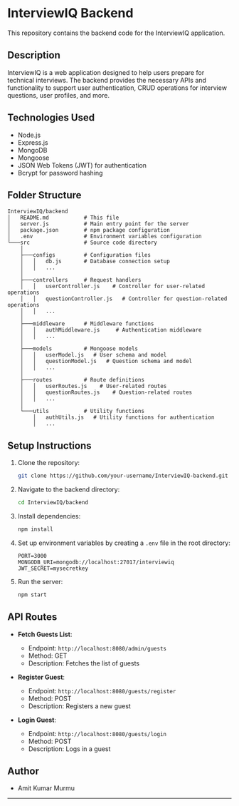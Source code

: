 # InterviewIQ Backend

This repository contains the backend code for the InterviewIQ application.

## Description

InterviewIQ is a web application designed to help users prepare for technical interviews. The backend provides the necessary APIs and functionality to support user authentication, CRUD operations for interview questions, user profiles, and more.

## Technologies Used

- Node.js
- Express.js
- MongoDB
- Mongoose
- JSON Web Tokens (JWT) for authentication
- Bcrypt for password hashing

## Folder Structure

```
InterviewIQ/backend
│   README.md           # This file
│   server.js           # Main entry point for the server
│   package.json        # npm package configuration
│   .env                # Environment variables configuration
└───src                 # Source code directory
    │
    ├───configs         # Configuration files
    │   │   db.js       # Database connection setup
    │   │   ...
    │
    ├───controllers     # Request handlers
    │   │   userController.js    # Controller for user-related operations
    │   │   questionController.js   # Controller for question-related operations
    │   │   ...
    │
    ├───middleware      # Middleware functions
    │   │   authMiddleware.js     # Authentication middleware
    │   │   ...
    │
    ├───models          # Mongoose models
    │   │   userModel.js   # User schema and model
    │   │   questionModel.js   # Question schema and model
    │   │   ...
    │
    ├───routes          # Route definitions
    │   │   userRoutes.js    # User-related routes
    │   │   questionRoutes.js    # Question-related routes
    │   │   ...
    │
    └───utils           # Utility functions
        │   authUtils.js   # Utility functions for authentication
        │   ...
```

## Setup Instructions

1. Clone the repository:

   ```bash
   git clone https://github.com/your-username/InterviewIQ-backend.git
   ```

2. Navigate to the backend directory:

   ```bash
   cd InterviewIQ/backend
   ```

3. Install dependencies:

   ```bash
   npm install
   ```

4. Set up environment variables by creating a `.env` file in the root directory:

   ```env
   PORT=3000
   MONGODB_URI=mongodb://localhost:27017/interviewiq
   JWT_SECRET=mysecretkey
   ```

5. Run the server:

   ```bash
   npm start
   ```

## API Routes

- **Fetch Guests List**:
  - Endpoint: `http://localhost:8080/admin/guests`
  - Method: GET
  - Description: Fetches the list of guests

- **Register Guest**:
  - Endpoint: `http://localhost:8080/guests/register`
  - Method: POST
  - Description: Registers a new guest

- **Login Guest**:
  - Endpoint: `http://localhost:8080/guests/login`
  - Method: POST
  - Description: Logs in a guest

## Author

- Amit Kumar Murmu

---
